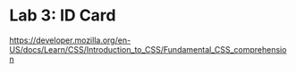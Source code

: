 
# Lab 3: ID Card


https://developer.mozilla.org/en-US/docs/Learn/CSS/Introduction_to_CSS/Fundamental_CSS_comprehension